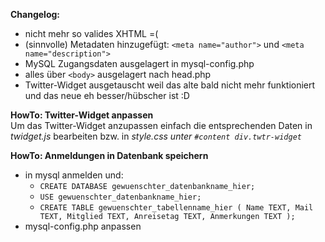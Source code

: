 **Changelog:**
* nicht mehr so valides XHTML =(  
* (sinnvolle) Metadaten hinzugefügt: `<meta name="author">` und `<meta name="description">`  
* MySQL Zugangsdaten ausgelagert in mysql-config.php  
* alles über `<body>` ausgelagert nach head.php  
* Twitter-Widget ausgetauscht weil das alte bald nicht mehr funktioniert und das neue eh besser/hübscher ist :D  
  
**HowTo: Twitter-Widget anpassen**  
Um das Twitter-Widget anzupassen einfach die entsprechenden Daten in *twidget.js* bearbeiten bzw. in *style.css unter `#content div.twtr-widget`*
  
**HowTo: Anmeldungen in Datenbank speichern**
* in mysql anmelden und:
	* `CREATE DATABASE gewuenschter_datenbankname_hier;`  
	* `USE gewuenschter_datenbankname_hier;`  
	* `CREATE TABLE gewuenschter_tabellenname_hier ( Name TEXT, Mail TEXT, Mitglied TEXT, Anreisetag TEXT, Anmerkungen TEXT );`  
* mysql-config.php anpassen